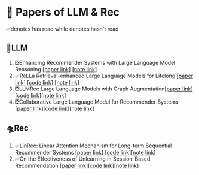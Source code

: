 # 🤗 Papers of LLM & Rec
 ✅denotes has read while  denotes hasn't read  



## 🚀LLM
1. ❎Enhancing Recommender Systems with Large Language Model Reasoning 
[[paper link]](https://arxiv.org/abs/2308.10835) 
[[note link]](./✅Enhancing%20Recommender%20Systems%20with%20Large%20Language%20Model%20Reasoning/note.md)
2. ✅ReLLa Retrieval-enhanced Large Language Models for Lifelong
[[paper link]](https://arxiv.org/abs/2308.11131) [[code link]](https://github.com/LaVieEnRose365/ReLLa)
[[note link]](./✅ReLLa%20Retrieval-enhanced%20Large%20Language%20Models%20for%20Lifelong/note.md)
3. ❎LLMRec Large Language Models with Graph Augmentation[[paper link]](https://arxiv.org/abs/2311.00423)[[code link]](https://github.com/HKUDS/LLMRec)[[note link]](./LLMRec%20Large%20Language%20Models%20with%20Graph%20Augmentation/note.md)
4. ❎Collaborative Large Language Model for Recommender Systems [[paper link]]((https://arxiv.org/abs/2311.01343))[[code link]](https://github.com/yaochenzhu/LLM4Rec)[[note link]](./Collaborative%20Large%20Language%20Model%20for%20Recommender%20Systems/note.md)


## 🛸Rec
1. ✅LinRec: Linear Attention Mechanism for Long-term Sequential
 Recommender Systems [[paper link]](https://dl.acm.org/doi/10.1145/3539618.3591717) [[code link]](https://github.com/Applied-Machine-Learning-Lab/LinRec)[[note link]](./Linrec/Linrec_note.pdf)
2. ✅On the Effectiveness of Unlearning in Session-Based Recommendation [[paper link]](./✅On%20the%20Effectiveness%20of%20Unlearning%20in%20Session-Based%20Recommendation/2312.14447.pdf)[[code link]](https://github.com/shirryliu/SRU-code)[[note link]](./✅On%20the%20Effectiveness%20of%20Unlearning%20in%20Session-Based%20Recommendation/Onthe%20Effectiveness%20of%20Unlearning%20in.pdf)